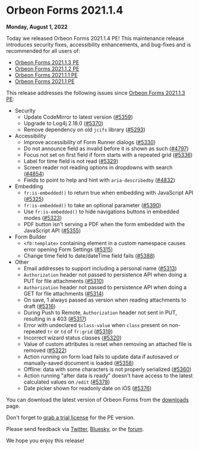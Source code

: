 # Orbeon Forms 2021.1.4

__Monday, August 1, 2022__

Today we released Orbeon Forms 2021.1.4 PE! This maintenance release introduces security fixes, accessibility enhancements, and bug-fixes and is recommended for all users of:

- [Orbeon Forms 2021.1.3 PE](orbeon-forms-2021.1.3.md)
- [Orbeon Forms 2021.1.2 PE](orbeon-forms-2021.1.2.md)
- [Orbeon Forms 2021.1.1 PE](orbeon-forms-2021.1.1.md)
- [Orbeon Forms 2021.1 PE](orbeon-forms-2021.1.md)

This release addresses the following issues since [Orbeon Forms 2021.1.3 PE](orbeon-forms-2021.1.3.md):

- Security
    - Update CodeMirror to latest version ([\#5359](https://github.com/orbeon/orbeon-forms/issues/5359))
    - Upgrade to Log4j 2.18.0 ([\#5370](https://github.com/orbeon/orbeon-forms/issues/5370))
    - Remove dependency on old `jcifs` library ([\#5293](https://github.com/orbeon/orbeon-forms/issues/5293))
- Accessibility
    - Improve accessibility of Form Runner dialogs ([\#5330](https://github.com/orbeon/orbeon-forms/issues/5330))
    - Do not announce field as invalid before it is shown as such ([\#4797](https://github.com/orbeon/orbeon-forms/issues/4797))
    - Focus not set on first field if form starts with a repeated grid ([\#5336](https://github.com/orbeon/orbeon-forms/issues/5336))
    - Label for time field is not read ([\#5329](https://github.com/orbeon/orbeon-forms/issues/5329))
    - Screen reader not reading options in dropdowns with search ([\#4854](https://github.com/orbeon/orbeon-forms/issues/4854))
    - Fields to point to help and hint with `aria-describedby` ([\#4832](https://github.com/orbeon/orbeon-forms/issues/4832))
- Embedding
    - `fr:is-embedded()` to return true when embedding with JavaScript API ([\#5325](https://github.com/orbeon/orbeon-forms/issues/5325)) 
    - `fr:is-embedded()` to take an optional parameter ([\#5390](https://github.com/orbeon/orbeon-forms/issues/5390))
    - Use `fr:is-embedded()` to hide navigations buttons in embedded modes ([\#5323](https://github.com/orbeon/orbeon-forms/issues/5323))
    - PDF button isn't serving a PDF when the form embedded with the JavaScript API ([\#5355](https://github.com/orbeon/orbeon-forms/issues/5355))
- Form Builder
    - `<fb:template>` containing element in a custom namespace causes error opening Form Settings ([\#5315](https://github.com/orbeon/orbeon-forms/issues/5315))
    - Change time field to date/dateTime field fails ([\#5388](https://github.com/orbeon/orbeon-forms/issues/5388))
- Other 
    - Email addresses to support including a personal name ([\#5313](https://github.com/orbeon/orbeon-forms/issues/5313))
    - `Authorization` header not passed to persistence API when doing a PUT for file attachments ([\#5310](https://github.com/orbeon/orbeon-forms/issues/5310))
    - `Authorization` header not passed to persistence API when doing a GET for file attachments ([\#5314](https://github.com/orbeon/orbeon-forms/issues/5314))
    - On save, 1 always passed as version when reading attachments to draft ([\#5316](https://github.com/orbeon/orbeon-forms/issues/5316))
    - During Push to Remote, `Authorization` header not sent in PUT, resulting in a 403 ([\#5317](https://github.com/orbeon/orbeon-forms/issues/5317))
    - Error with undeclared `$class-value` when `class` present on non-repeated `tr` or `td` of `fr:grid` ([\#5319](https://github.com/orbeon/orbeon-forms/issues/5319))
    - Incorrect wizard status classes ([\#5320](https://github.com/orbeon/orbeon-forms/issues/5320))
    - Value of custom attributes is reset when removing an attached file is removed ([\#5322](https://github.com/orbeon/orbeon-forms/issues/5322))
    - Action running on form load fails to update data if autosaved or manually-saved document is loaded ([\#5358](https://github.com/orbeon/orbeon-forms/issues/5358))
    - Offline: data with some characters is not properly serialized ([\#5360](https://github.com/orbeon/orbeon-forms/issues/5360))
    - Action running "after data is ready" doesn't have access to the latest calculated values on `/edit` ([\#5378](https://github.com/orbeon/orbeon-forms/issues/5378))
    - Date picker shown for readonly date on iOS ([\#5376](https://github.com/orbeon/orbeon-forms/issues/5376))

You can download the latest version of Orbeon Forms from the [downloads](https://www.orbeon.com/download) page.

Don't forget to [grab a trial license](https://prod.orbeon.com/prod/fr/orbeon/register/new) for the PE version.

Please send feedback via [Twitter](https://twitter.com/orbeon), [Bluesky](https://bsky.app/profile/orbeon.bsky.social), or the [forum](https://groups.google.com/g/orbeon).

We hope you enjoy this release!
